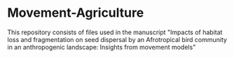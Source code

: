 # Movement-Agriculture
This repository consists of files used in the manuscript "Impacts of habitat loss and fragmentation on seed dispersal by an Afrotropical bird community in an anthropogenic landscape: Insights from movement models"
